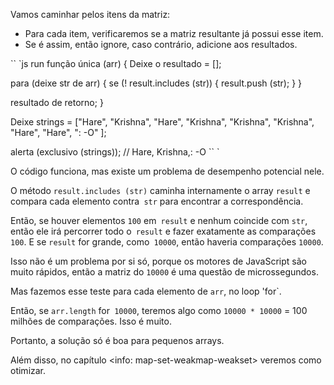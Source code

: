 Vamos caminhar pelos itens da matriz:
- Para cada item, verificaremos se a matriz resultante já possui esse item.
- Se é assim, então ignore, caso contrário, adicione aos resultados.

`` `js run
função única (arr) {
Deixe o resultado = [];

para (deixe str de arr) {
se (! result.includes (str)) {
result.push (str);
}
}

resultado de retorno;
}

Deixe strings = ["Hare", "Krishna", "Hare", "Krishna",
"Krishna", "Krishna", "Hare", "Hare", ": -O"
];

alerta (exclusivo (strings)); // Hare, Krishna,: -O
`` `

O código funciona, mas existe um problema de desempenho potencial nele.

O método `result.includes (str)` caminha internamente o array `result` e compara cada elemento contra` str` para encontrar a correspondência.

Então, se houver elementos `100` em` result` e nenhum coincide com `str`, então ele irá percorrer todo o` result` e fazer exatamente as comparações `100`. E se `result` for grande, como` 10000`, então haveria comparações `10000`.

Isso não é um problema por si só, porque os motores de JavaScript são muito rápidos, então a matriz do `10000` é uma questão de microssegundos.

Mas fazemos esse teste para cada elemento de `arr`, no loop 'for`.

Então, se `arr.length` for` 10000`, teremos algo como `10000 * 10000` = 100 milhões de comparações. Isso é muito.

Portanto, a solução só é boa para pequenos arrays.

Além disso, no capítulo <info: map-set-weakmap-weakset> veremos como otimizar.
